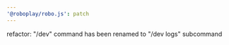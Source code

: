 ```yaml
---
'@roboplay/robo.js': patch
---
```


refactor: "/dev" command has been renamed to "/dev logs" subcommand
